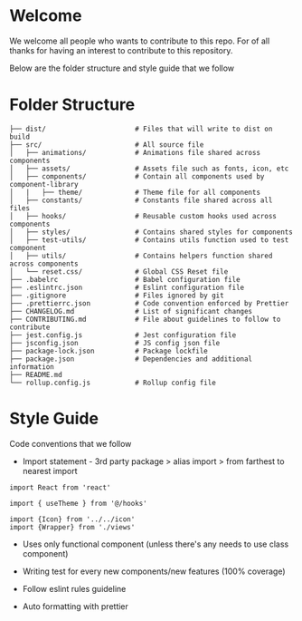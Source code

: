 # Welcome

We welcome all people who wants to contribute to this repo.
For of all thanks for having an interest to contribute to this repository.

Below are the folder structure and style guide that we follow

# Folder Structure

```
├── dist/                      # Files that will write to dist on build
├── src/                       # All source file
│   ├── animations/            # Animations file shared across components
│   ├── assets/                # Assets file such as fonts, icon, etc
│   ├── components/            # Contain all components used by component-library
│   |   ├── theme/             # Theme file for all components
│   ├── constants/             # Constants file shared across all files
│   ├── hooks/                 # Reusable custom hooks used across components
│   ├── styles/                # Contains shared styles for components
│   ├── test-utils/            # Contains utils function used to test component
│   ├── utils/                 # Contains helpers function shared across components
│   └── reset.css/             # Global CSS Reset file
├── .babelrc                   # Babel configuration file
├── .eslintrc.json             # Eslint configuration file
├── .gitignore                 # Files ignored by git
├── .prettierrc.json           # Code convention enforced by Prettier
├── CHANGELOG.md               # List of significant changes
├── CONTRIBUTING.md            # File about guidelines to follow to contribute
├── jest.config.js             # Jest configuration file
├── jsconfig.json              # JS config json file
├── package-lock.json          # Package lockfile
├── package.json               # Dependencies and additional information
├── README.md
└── rollup.config.js           # Rollup config file
```

# Style Guide

Code conventions that we follow

- Import statement - 3rd party package > alias import > from farthest to nearest import

```
import React from 'react'

import { useTheme } from '@/hooks'

import {Icon} from '../../icon'
import {Wrapper} from './views'
```

- Uses only functional component (unless there's any needs to use class component)

- Writing test for every new components/new features (100% coverage)
- Follow eslint rules guideline
- Auto formatting with prettier

